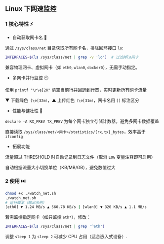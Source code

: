 ## Linux 下网速监控

### 1 核心特性 ⚡

* 自动获取网卡名​ 🤖

通过 `/sys/class/net` 目录获取所有网卡名，排除回环接口 `lo`:

```bash
INTERFACES=$(ls /sys/class/net | grep -v 'lo')  # 过滤掉lo网卡
```

兼容物理网卡、虚拟网卡（如 `eth0`, `wlan0`, `docker0`），无需手动指定。




* ​​多网卡并行监控​ 🕙

使用 `printf "\r\e[2K"` 清空当前行并回退到行首，实时更新所有网卡流量

▼ 下载绿色（`\e[32m）`，▲ 上传红色`（\e[31m）`，网卡名用 `[]` 标注区分



* 性能与健壮性 🚀

`declare -A RX_PREV TX_PREV` 为每个网卡独立存储计数器，避免多网卡数据覆盖

直接读取 `/sys/class/net/<网卡>/statistics/{rx,tx}_bytes`，效率高于 `ifconfig`



* 拓展功能

流量超过 THRESHOLD 时自动记录到日志文件（取消 `LOG` 变量注释即可启用）

自动根据流量大小切换单位（KB/MB/GB），避免数值过大




### 2 使用 ⏭️

```bash
chmod +x ./watch_net.sh
./watch_net.sh
# 运行脚本（输出示例）
[eth0] ▼ 1.24 MB/s ▲ 560.78 KB/s | [wlan0] ▼ 320 KB/s ▲ 1.1 MB/s
```

若需监控指定网卡（如只监控 `eth*`），修改：

```bash
INTERFACES=$(ls /sys/class/net | grep '^eth')
```

调整 `sleep 1` 为 `sleep 2` 可减少 CPU 占用（适合嵌入式设备）.



